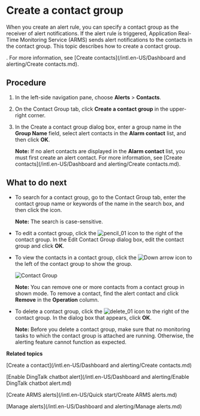 # Create a contact group

When you create an alert rule, you can specify a contact group as the receiver of alert notifications. If the alert rule is triggered, Application Real-Time Monitoring Service \(ARMS\) sends alert notifications to the contacts in the contact group. This topic describes how to create a contact group.

. For more information, see [Create contacts](/intl.en-US/Dashboard and alerting/Create contacts.md).

## Procedure

1.  In the left-side navigation pane, choose **Alerts** \> **Contacts**.

2.  On the Contact Group tab, click **Create a contact group** in the upper-right corner.

3.  In the Create a contact group dialog box, enter a group name in the **Group Name** field, select alert contacts in the **Alarm contact** list, and then click **OK**.

    **Note:** If no alert contacts are displayed in the **Alarm contact** list, you must first create an alert contact. For more information, see [Create contacts](/intl.en-US/Dashboard and alerting/Create contacts.md).


## What to do next



-   To search for a contact group, go to the Contact Group tab, enter the contact group name or keywords of the name in the search box, and then click the icon.

    **Note:** The search is case-sensitive.

-   To edit a contact group, click the ![pencil_01](https://static-aliyun-doc.oss-accelerate.aliyuncs.com/assets/img/en-US/6573758061/p181704.png) icon to the right of the contact group. In the Edit Contact Group dialog box, edit the contact group and click **OK**.
-   To view the contacts in a contact group, click the ![Down arrow](https://static-aliyun-doc.oss-accelerate.aliyuncs.com/assets/img/en-US/6573758061/p181703.png) icon to the left of the contact group to show the group.

    ![Contact Group](https://static-aliyun-doc.oss-accelerate.aliyuncs.com/assets/img/en-US/6016905061/p43297.png)

    **Note:** You can remove one or more contacts from a contact group in shown mode. To remove a contact, find the alert contact and click **Remove** in the **Operation** column.

-   To delete a contact group, click the ![delete_01](https://static-aliyun-doc.oss-accelerate.aliyuncs.com/assets/img/en-US/7573758061/p181706.png) icon to the right of the contact group. In the dialog box that appears, click **OK**.

    **Note:** Before you delete a contact group, make sure that no monitoring tasks to which the contact group is attached are running. Otherwise, the alerting feature cannot function as expected.


**Related topics**  


[Create a contact](/intl.en-US/Dashboard and alerting/Create contacts.md)

[Enable DingTalk chatbot alert](/intl.en-US/Dashboard and alerting/Enable DingTalk chatbot alert.md)

[Create ARMS alerts](/intl.en-US/Quick start/Create ARMS alerts.md)

[Manage alerts](/intl.en-US/Dashboard and alerting/Manage alerts.md)


